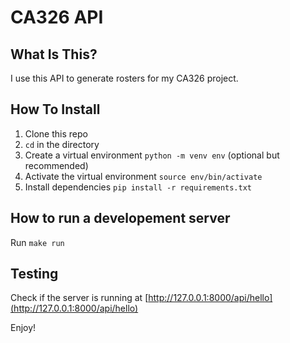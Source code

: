 # CA326 API

## What Is This?

I use this API to generate rosters for my CA326 project.

## How To Install

1. Clone this repo
2. `cd` in the directory
3. Create a virtual environment `python -m venv env` (optional but recommended)
4. Activate the virtual environment `source env/bin/activate`
5. Install dependencies `pip install -r requirements.txt`

## How to run a developement server

Run `make run`

## Testing

Check if the server is running at [http://127.0.0.1:8000/api/hello](http://127.0.0.1:8000/api/hello)

Enjoy!
